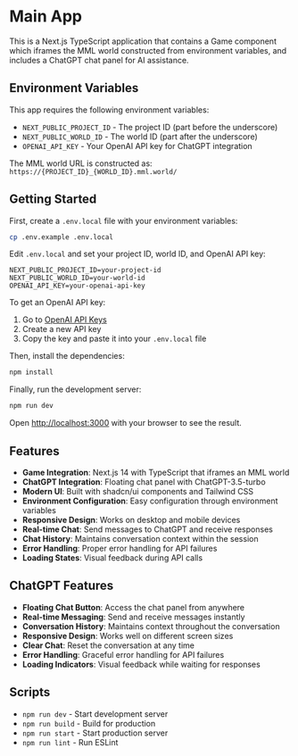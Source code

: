 # Main App

This is a Next.js TypeScript application that contains a Game component which iframes the MML world constructed from environment variables, and includes a ChatGPT chat panel for AI assistance.

## Environment Variables

This app requires the following environment variables:

- `NEXT_PUBLIC_PROJECT_ID` - The project ID (part before the underscore)
- `NEXT_PUBLIC_WORLD_ID` - The world ID (part after the underscore)
- `OPENAI_API_KEY` - Your OpenAI API key for ChatGPT integration

The MML world URL is constructed as: `https://{PROJECT_ID}_{WORLD_ID}.mml.world/`

## Getting Started

First, create a `.env.local` file with your environment variables:

```bash
cp .env.example .env.local
```

Edit `.env.local` and set your project ID, world ID, and OpenAI API key:

```
NEXT_PUBLIC_PROJECT_ID=your-project-id
NEXT_PUBLIC_WORLD_ID=your-world-id
OPENAI_API_KEY=your-openai-api-key
```

To get an OpenAI API key:
1. Go to [OpenAI API Keys](https://platform.openai.com/api-keys)
2. Create a new API key
3. Copy the key and paste it into your `.env.local` file

Then, install the dependencies:

```bash
npm install
```

Finally, run the development server:

```bash
npm run dev
```

Open [http://localhost:3000](http://localhost:3000) with your browser to see the result.

## Features

- **Game Integration**: Next.js 14 with TypeScript that iframes an MML world
- **ChatGPT Integration**: Floating chat panel with ChatGPT-3.5-turbo
- **Modern UI**: Built with shadcn/ui components and Tailwind CSS
- **Environment Configuration**: Easy configuration through environment variables
- **Responsive Design**: Works on desktop and mobile devices
- **Real-time Chat**: Send messages to ChatGPT and receive responses
- **Chat History**: Maintains conversation context within the session
- **Error Handling**: Proper error handling for API failures
- **Loading States**: Visual feedback during API calls

## ChatGPT Features

- **Floating Chat Button**: Access the chat panel from anywhere
- **Real-time Messaging**: Send and receive messages instantly
- **Conversation History**: Maintains context throughout the conversation
- **Responsive Design**: Works well on different screen sizes
- **Clear Chat**: Reset the conversation at any time
- **Error Handling**: Graceful error handling for API failures
- **Loading Indicators**: Visual feedback while waiting for responses

## Scripts

- `npm run dev` - Start development server
- `npm run build` - Build for production
- `npm run start` - Start production server
- `npm run lint` - Run ESLint 